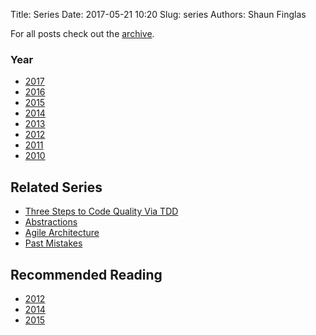 Title: Series
Date: 2017-05-21 10:20
Slug: series
Authors: Shaun Finglas

For all posts check out the [archive](/archives.html).

### Year
- [2017](/archives/2017/index.html)
- [2016](/archives/2017/index.html)
- [2015](/archives/2015/index.html)
- [2014](/archives/2014/index.html)
- [2013](/archives/2013/index.html)
- [2012](/archives/2012/index.html)
- [2011](/archives/2011/index.html)
- [2010](/archives/2010/index.html)

## Related Series

- [Three Steps to Code Quality Via TDD](/2014/12/three-steps-to-code-quality-via-tdd.html)
- [Abstractions](/2015/02/abstractions.html)
- [Agile Architecture](/2015/11/you-cannot-iterate-upon-architecture.html)
- [Past Mistakes](/tag/past-mistakes-series.html)

## Recommended Reading

- [2012](/2012/10/recommended-reading-2012.html)
- [2014](2015/01/recommended-reading-list-2014.html)
- [2015](2015/12/recommended-reading-list-2015.html)